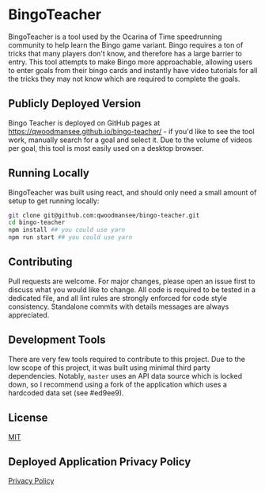 # BingoTeacher

BingoTeacher is a tool used by the Ocarina of Time speedrunning community to help learn the Bingo game variant. Bingo requires a ton of tricks that many players don't know, and therefore has a large barrier to entry. This tool attempts to make Bingo more approachable, allowing users to enter goals from their bingo cards and instantly have video tutorials for all the tricks they may not know which are required to complete the goals.

## Publicly Deployed Version

Bingo Teacher is deployed on GitHub pages at https://qwoodmansee.github.io/bingo-teacher/ - if you'd like to see the tool work, manually search for a goal and select it. Due to the volume of videos per goal, this tool is most easily used on a desktop browser.

## Running Locally

BingoTeacher was built using react, and should only need a small amount of setup to get running locally:

```bash
git clone git@github.com:qwoodmansee/bingo-teacher.git
cd bingo-teacher
npm install ## you could use yarn
npm run start ## you could use yarn
```

## Contributing

Pull requests are welcome. For major changes, please open an issue first to discuss what you would like to change. All code is required to be tested in a dedicated file, and all lint rules are strongly enforced for code style consistency. Standalone commits with details messages are always appreciated.

## Development Tools

There are very few tools required to contribute to this project. Due to the low scope of this project, it was built using minimal third party dependencies. Notably, `master` uses an API data source which is locked down, so I recommend using a fork of the application which uses a hardcoded data set (see #ed9ee9).

## License

[MIT](https://choosealicense.com/licenses/mit/)

## Deployed Application Privacy Policy

[Privacy Policy](https://github.com/qwoodmansee/rehearse/blob/master/privacy-policy.md)
